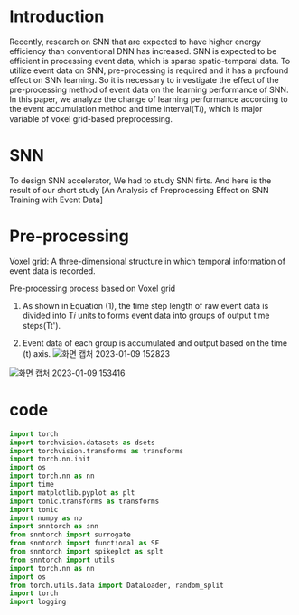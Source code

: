 # Introduction
Recently, research on SNN that are expected to have higher energy efficiency than conventional DNN has increased.
SNN is expected to be efficient in processing event data, which is sparse spatio-temporal data.
To utilize event data on SNN, pre-processing is required and it has a profound effect on SNN learning. So it is necessary to investigate the effect of the pre-processing method of event data on the learning performance of SNN.
In this paper, we analyze the change of learning performance according to the event accumulation method and time interval(T𝑖), which is major variable of voxel grid-based preprocessing.

# SNN
To design SNN accelerator, We had to study SNN firts.
And here is the result of our short study 
[An Analysis of Preprocessing Effect on SNN Training with Event Data]


# Pre-processing
Voxel grid: A three-dimensional structure in which temporal information of event data is recorded.




Pre-processing process based on Voxel grid



1. As shown in Equation (1), the time step length of raw event data is divided into T𝑖 units to forms event data into groups of output time steps(Tt').



2. Event data of each group is accumulated and output based on the time (t) axis.
![화면 캡처 2023-01-09 152823](https://user-images.githubusercontent.com/122242141/211251530-73c864bf-b71a-4d79-af8b-e55848ed63ba.png)

![화면 캡처 2023-01-09 153416](https://user-images.githubusercontent.com/122242141/211252154-6e520211-a01e-4d8d-b12d-af4fc4bfa80c.png)


# code
```py
import torch
import torchvision.datasets as dsets
import torchvision.transforms as transforms
import torch.nn.init
import os
import torch.nn as nn
import time
import matplotlib.pyplot as plt
import tonic.transforms as transforms
import tonic
import numpy as np
import snntorch as snn
from snntorch import surrogate
from snntorch import functional as SF
from snntorch import spikeplot as splt
from snntorch import utils
import torch.nn as nn
import os
from torch.utils.data import DataLoader, random_split
import torch
import logging
```
